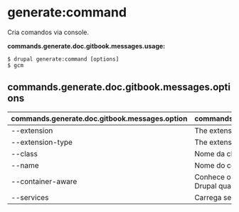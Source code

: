 # generate:command
Cria comandos via console.

**commands.generate.doc.gitbook.messages.usage:**
```
$ drupal generate:command [options]
$ gcm  
```

## commands.generate.doc.gitbook.messages.options
commands.generate.doc.gitbook.messages.option | commands.generate.doc.gitbook.messages.details
-------|-------------
--extension | The extension name.
--extension-type | The extension type.
--class | Nome da classe do comando
--name | Nome do comando.
--container-aware | Conhece o comando ciente da instalação do site Drupal quando executado
--services | Carrega serviços do container.
